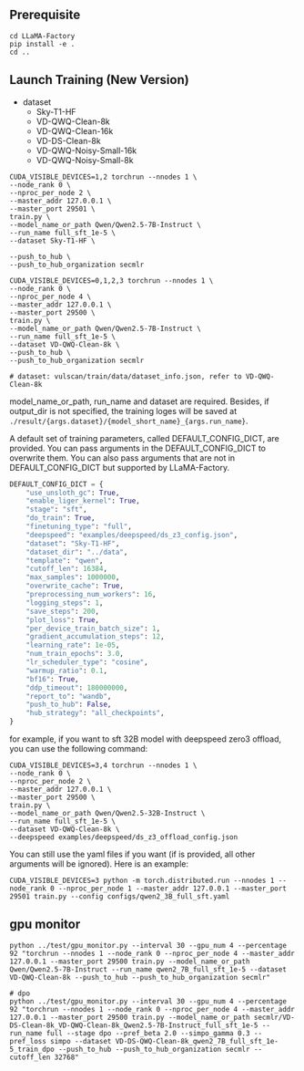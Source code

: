 ## Prerequisite

```shell
cd LLaMA-Factory
pip install -e .
cd ..
```

## Launch Training (New Version)

- dataset
    - Sky-T1-HF
    - VD-QWQ-Clean-8k
    - VD-QWQ-Clean-16k
    - VD-DS-Clean-8k
    - VD-QWQ-Noisy-Small-16k
    - VD-QWQ-Noisy-Small-8k

```shell
CUDA_VISIBLE_DEVICES=1,2 torchrun --nnodes 1 \
--node_rank 0 \
--nproc_per_node 2 \
--master_addr 127.0.0.1 \
--master_port 29501 \
train.py \
--model_name_or_path Qwen/Qwen2.5-7B-Instruct \
--run_name full_sft_1e-5 \
--dataset Sky-T1-HF \

--push_to_hub \
--push_to_hub_organization secmlr

CUDA_VISIBLE_DEVICES=0,1,2,3 torchrun --nnodes 1 \
--node_rank 0 \
--nproc_per_node 4 \
--master_addr 127.0.0.1 \
--master_port 29500 \
train.py \
--model_name_or_path Qwen/Qwen2.5-7B-Instruct \
--run_name full_sft_1e-5 \
--dataset VD-QWQ-Clean-8k \
--push_to_hub \
--push_to_hub_organization secmlr

# dataset: vulscan/train/data/dataset_info.json, refer to VD-QWQ-Clean-8k
```

model_name_or_path, run_name and dataset are required. Besides, if output_dir is not specified, the training loges will
be saved at `./result/{args.dataset}/{model_short_name}_{args.run_name}`.

A default set of training parameters, called DEFAULT_CONFIG_DICT, are provided. You can pass arguments in the
DEFAULT_CONFIG_DICT to overwrite them. You can also pass arguments that are not in DEFAULT_CONFIG_DICT but supported by
LLaMA-Factory.

```python
DEFAULT_CONFIG_DICT = {
    "use_unsloth_gc": True,
    "enable_liger_kernel": True,
    "stage": "sft",
    "do_train": True,
    "finetuning_type": "full",
    "deepspeed": "examples/deepspeed/ds_z3_config.json",
    "dataset": "Sky-T1-HF",
    "dataset_dir": "../data",
    "template": "qwen",
    "cutoff_len": 16384,
    "max_samples": 1000000,
    "overwrite_cache": True,
    "preprocessing_num_workers": 16,
    "logging_steps": 1,
    "save_steps": 200,
    "plot_loss": True,
    "per_device_train_batch_size": 1,
    "gradient_accumulation_steps": 12,
    "learning_rate": 1e-05,
    "num_train_epochs": 3.0,
    "lr_scheduler_type": "cosine",
    "warmup_ratio": 0.1,
    "bf16": True,
    "ddp_timeout": 180000000,
    "report_to": "wandb",
    "push_to_hub": False,
    "hub_strategy": "all_checkpoints",
}
```

for example, if you want to sft 32B model with deepspeed zero3 offload, you can use the following command:

```shell
CUDA_VISIBLE_DEVICES=3,4 torchrun --nnodes 1 \
--node_rank 0 \
--nproc_per_node 2 \
--master_addr 127.0.0.1 \
--master_port 29500 \
train.py \
--model_name_or_path Qwen/Qwen2.5-32B-Instruct \
--run_name full_sft_1e-5 \
--dataset VD-QWQ-Clean-8k \
--deepspeed examples/deepspeed/ds_z3_offload_config.json
```

You can still use the yaml files if you want (if is provided, all other arguments will be ignored). Here is an example:

```shell
CUDA_VISIBLE_DEVICES=3 python -m torch.distributed.run --nnodes 1 --node_rank 0 --nproc_per_node 1 --master_addr 127.0.0.1 --master_port 29501 train.py --config configs/qwen2_3B_full_sft.yaml
```

## gpu monitor

```shell
python ../test/gpu_monitor.py --interval 30 --gpu_num 4 --percentage 92 "torchrun --nnodes 1 --node_rank 0 --nproc_per_node 4 --master_addr 127.0.0.1 --master_port 29500 train.py --model_name_or_path Qwen/Qwen2.5-7B-Instruct --run_name qwen2_7B_full_sft_1e-5 --dataset VD-QWQ-Clean-8k --push_to_hub --push_to_hub_organization secmlr"

# dpo
python ../test/gpu_monitor.py --interval 30 --gpu_num 4 --percentage 92 "torchrun --nnodes 1 --node_rank 0 --nproc_per_node 4 --master_addr 127.0.0.1 --master_port 29500 train.py --model_name_or_path secmlr/VD-DS-Clean-8k_VD-QWQ-Clean-8k_Qwen2.5-7B-Instruct_full_sft_1e-5 --run_name full --stage dpo --pref_beta 2.0 --simpo_gamma 0.3 --pref_loss simpo --dataset VD-DS-QWQ-Clean-8k_qwen2_7B_full_sft_1e-5_train_dpo --push_to_hub --push_to_hub_organization secmlr --cutoff_len 32768"
```